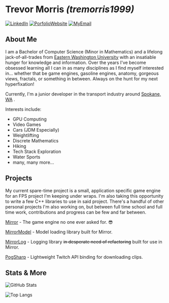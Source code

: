 # Trevor Morris *(tremorris1999)*
[![LinkedIn](https://img.shields.io/badge/LinkedIn-0077B5?style=for-the-badge&logo=linkedin&logoColor=white)](https://www.linkedin.com/in/trevor-a-morris/)
[![PorfolioWebsite](https://img.shields.io/badge/website-000000?style=for-the-badge&logo=About.me&logoColor=white)]()
[![MyEmail](https://img.shields.io/badge/Gmail-D14836?style=for-the-badge&logo=gmail&logoColor=white)](mailto:trevormorrisdev@gmail.com)

## About Me
I am a Bachelor of Computer Science (Minor in Mathematics) and a lifelong jack-of-all-trades from [Eastern Washington University](https://www.ewu.edu/) with an insatiable hunger for knowledge and information. Over the years I've become obsessed learning all I can in as many disciplines as I find myself interested in... whether that be game engines, gasoline engines, anatomy, gorgeous views, fractals, or something in between. Always on the hunt for my next hyperfixation!

Currently, I'm a junior developer in the transport industry around [Spokane, WA](https://en.wikipedia.org/wiki/Spokane,_Washington) .

Interests include:
- GPU Computing
- Video Games
- Cars (JDM Especially)
- Weightlifting
- Discrete Mathematics
- Hiking
- Tech Stack Exploration
- Water Sports
- many, many more...

## Projects
My current spare-time project is a small, application specific game engine for an FPS project I'm keeping under wraps. I'm also taking this opportunity to write a few C++ libraries to use in said project. There's a handful of other personal projects I'm also working on, but between full time school and full time work, contributions and progress can be few and far between.

[Mirror](https://github.com/tremorris1999/Mirror) - The game engine no one ever asked for. 😎

[MirrorModel](https://github.com/tremorris1999/MirrorModel) - Model loading library built for Mirror.

[MirrorLog](https://github.com/tremorris1999/MirrorLog) - Logging library ~~in desperate need of refactoring~~ built for use in Mirror.

[PogSharp](https://github.com/tremorris1999/PogSharp) - Lightweight Twitch API binding for downloading clips.

## Stats & More

![GitHub Stats](https://github-readme-stats.vercel.app/api?username=tremorris1999&count_private=false&theme=dracula)

![Top Langs](https://github-readme-stats.vercel.app/api/top-langs/?username=tremorris1999&layout=compact&theme=dracula)
